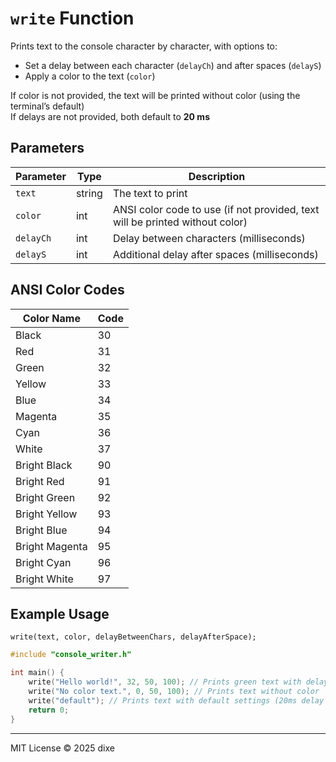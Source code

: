 # `write` Function

Prints text to the console character by character, with options to:

- Set a delay between each character (`delayCh`) and after spaces (`delayS`)  
- Apply a color to the text (`color`)

If color is not provided, the text will be printed without color (using the terminal’s default)<br>
If delays are not provided, both default to **20 ms**

## Parameters

| Parameter | Type   | Description                                                       |
|-----------|--------|-------------------------------------------------------------------|
| `text`    | string | The text to print                                                 |
| `color`   | int    | ANSI color code to use (if not provided, text will be printed without color) |
| `delayCh` | int    | Delay between characters (milliseconds)                           |
| `delayS`  | int    | Additional delay after spaces (milliseconds)                      |

## ANSI Color Codes

| Color Name     | Code |
|----------------|------|
| Black          | 30   |
| Red            | 31   |
| Green          | 32   |
| Yellow         | 33   |
| Blue           | 34   |
| Magenta        | 35   |
| Cyan           | 36   |
| White          | 37   |
| Bright Black   | 90   |
| Bright Red     | 91   |
| Bright Green   | 92   |
| Bright Yellow  | 93   |
| Bright Blue    | 94   |
| Bright Magenta | 95   |
| Bright Cyan    | 96   |
| Bright White   | 97   |

## Example Usage
```
write(text, color, delayBetweenChars, delayAfterSpace);
```

```cpp
#include "console_writer.h"

int main() {
    write("Hello world!", 32, 50, 100); // Prints green text with delays
    write("No color text.", 0, 50, 100); // Prints text without color
    write("default"); // Prints text with default settings (20ms delay and standard color)
    return 0;
}
```
---
MIT License © 2025 dixe
